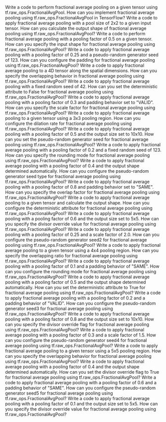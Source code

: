 Write a code to perform fractional average pooling on a given tensor using tf.raw_ops.FractionalAvgPool.
How can you implement fractional average pooling using tf.raw_ops.FractionalAvgPool in TensorFlow?
Write a code to apply fractional average pooling with a pool size of 2x2 to a given input tensor.
How can you calculate the output shape of fractional average pooling using tf.raw_ops.FractionalAvgPool?
Write a code to perform fractional average pooling with a pooling factor of 0.5 on a given tensor.
How can you specify the input shape for fractional average pooling using tf.raw_ops.FractionalAvgPool?
Write a code to apply fractional average pooling with a pooling factor of 0.25 and a pseudo-random generator seed of 123.
How can you configure the padding for fractional average pooling using tf.raw_ops.FractionalAvgPool?
Write a code to apply fractional average pooling to a 4D tensor along the spatial dimensions.
How can you specify the overlapping behavior in fractional average pooling using tf.raw_ops.FractionalAvgPool?
Write a code to apply fractional average pooling with a fixed random seed of 42.
How can you set the deterministic attribute to False for fractional average pooling using tf.raw_ops.FractionalAvgPool?
Write a code to apply fractional average pooling with a pooling factor of 0.3 and padding behavior set to "VALID".
How can you specify the scale factor for fractional average pooling using tf.raw_ops.FractionalAvgPool?
Write a code to apply fractional average pooling to a given tensor using a 3x3 pooling region.
How can you configure the dilation rate for fractional average pooling using tf.raw_ops.FractionalAvgPool?
Write a code to apply fractional average pooling with a pooling factor of 0.5 and the output size set to 10x10.
How can you set the pseudo-random generator seed for fractional average pooling using tf.raw_ops.FractionalAvgPool?
Write a code to apply fractional average pooling with a pooling factor of 0.2 and a fixed random seed of 123.
How can you specify the rounding mode for fractional average pooling using tf.raw_ops.FractionalAvgPool?
Write a code to apply fractional average pooling with a pooling factor of 0.4 and the output shape determined automatically.
How can you configure the pseudo-random generator seed type for fractional average pooling using tf.raw_ops.FractionalAvgPool?
Write a code to apply fractional average pooling with a pooling factor of 0.8 and padding behavior set to "SAME".
How can you specify the overlap factor for fractional average pooling using tf.raw_ops.FractionalAvgPool?
Write a code to apply fractional average pooling to a given tensor and calculate the output shape.
How can you configure the deterministic attribute for fractional average pooling using tf.raw_ops.FractionalAvgPool?
Write a code to apply fractional average pooling with a pooling factor of 0.6 and the output size set to 5x5.
How can you specify the divisor override value for fractional average pooling using tf.raw_ops.FractionalAvgPool?
Write a code to apply fractional average pooling with a pooling factor of 0.25 and a scale factor of 2.0.
How can you configure the pseudo-random generator seed2 for fractional average pooling using tf.raw_ops.FractionalAvgPool?
Write a code to apply fractional average pooling to a given tensor using a 4x4 pooling region.
How can you specify the overlapping ratio for fractional average pooling using tf.raw_ops.FractionalAvgPool?
Write a code to apply fractional average pooling with a pooling factor of 0.1 and a padding behavior of "SAME".
How can you configure the rounding mode for fractional average pooling using tf.raw_ops.FractionalAvgPool?
Write a code to apply fractional average pooling with a pooling factor of 0.5 and the output shape determined automatically.
How can you set the deterministic attribute to True for fractional average pooling using tf.raw_ops.FractionalAvgPool?
Write a code to apply fractional average pooling with a pooling factor of 0.2 and a padding behavior of "VALID".
How can you configure the pseudo-random generator seed3 for fractional average pooling using tf.raw_ops.FractionalAvgPool?
Write a code to apply fractional average pooling with a pooling factor of 0.8 and the output size set to 10x10.
How can you specify the divisor override flag for fractional average pooling using tf.raw_ops.FractionalAvgPool?
Write a code to apply fractional average pooling with a pooling factor of 0.3 and a scale factor of 1.5.
How can you configure the pseudo-random generator seed4 for fractional average pooling using tf.raw_ops.FractionalAvgPool?
Write a code to apply fractional average pooling to a given tensor using a 5x5 pooling region.
How can you specify the overlapping behavior for fractional average pooling using tf.raw_ops.FractionalAvgPool?
Write a code to apply fractional average pooling with a pooling factor of 0.4 and the output shape determined automatically.
How can you set the divisor override flag to True for fractional average pooling using tf.raw_ops.FractionalAvgPool?
Write a code to apply fractional average pooling with a pooling factor of 0.6 and a padding behavior of "SAME".
How can you configure the pseudo-random generator seed5 for fractional average pooling using tf.raw_ops.FractionalAvgPool?
Write a code to apply fractional average pooling with a pooling factor of 0.1 and the output size set to 5x5.
How can you specify the divisor override value for fractional average pooling using tf.raw_ops.FractionalAvgPool?